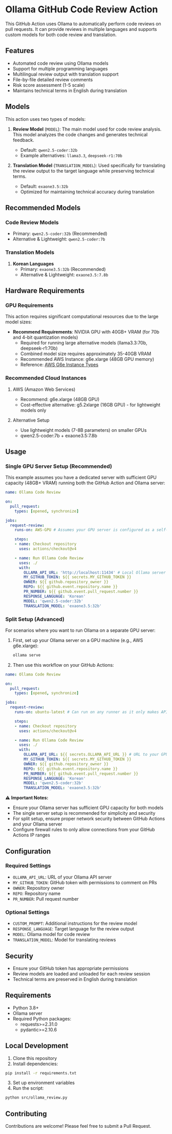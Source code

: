 # Ollama GitHub Code Review Action

This GitHub Action uses Ollama to automatically perform code reviews on pull requests. It can provide reviews in multiple languages and supports custom models for both code review and translation.

## Features

- Automated code review using Ollama models
- Support for multiple programming languages
- Multilingual review output with translation support
- File-by-file detailed review comments
- Risk score assessment (1-5 scale)
- Maintains technical terms in English during translation

## Models

This action uses two types of models:

1. **Review Model** (`MODEL`): The main model used for code review analysis. This model analyzes the code changes and generates technical feedback.
   - Default: `qwen2.5-coder:32b`
   - Example alternatives: `llama3.3`, `deepseek-r1:70b`

2. **Translation Model** (`TRANSLATION_MODEL`): Used specifically for translating the review output to the target language while preserving technical terms.
   - Default: `exaone3.5:32b`
   - Optimized for maintaining technical accuracy during translation

## Recommended Models

### Code Review Models 
- Primary: `qwen2.5-coder:32b` (Recommended)
- Alternative & Lightweight: `qwen2.5-coder:7b`

### Translation Models

1. **Korean Languages**
   - Primary: `exaone3.5:32b` (Recommended)
   - Alternative & Lightweight: `exaone3.5:7.8b`

## Hardware Requirements

### GPU Requirements

This action requires significant computational resources due to the large model sizes:

- **Recommend Requirements**: NVIDIA GPU with 40GB+ VRAM (for 70b and 4-bit quantization models)
  - Required for running large alternative models (llama3.3:70b, deepseek-r1:70b)
  - Combined model size requires approximately 35-40GB VRAM 
  - Recommended AWS Instance: g6e.xlarge (48GB GPU memory)
  - Reference: [AWS G6e Instance Types](https://aws.amazon.com/ko/ec2/instance-types/g6e/)

### Recommended Cloud Instances
1. AWS (Amazon Web Services)
   - Recommend: g6e.xlarge (48GB GPU)
   - Cost-effective alternative: g5.2xlarge (16GB GPU) - for lightweight models only

2. Alternative Setup
   - Use lightweight models (7-8B parameters) on smaller GPUs
   - qwen2.5-coder:7b + exaone3.5:7.8b

## Usage

### Single GPU Server Setup (Recommended)

This example assumes you have a dedicated server with sufficient GPU capacity (48GB+ VRAM) running both the GitHub Action and Ollama server:

```yaml
name: Ollama Code Review

on:
  pull_request:
    types: [opened, synchronize]

jobs:
  request-review:
    runs-on: AWS-GPU # Assumes your GPU server is configured as a self-hosted runner

    steps:
    - name: Checkout repository
      uses: actions/checkout@v4

    - name: Run Ollama Code Review
      uses: ./
      with:
        OLLAMA_API_URL: 'http://localhost:11434' # Local Ollama server
        MY_GITHUB_TOKEN: ${{ secrets.MY_GITHUB_TOKEN }}
        OWNER: ${{ github.repository_owner }}
        REPO: ${{ github.event.repository.name }}
        PR_NUMBER: ${{ github.event.pull_request.number }}
        RESPONSE_LANGUAGE: 'Korean'
        MODEL: 'qwen2.5-coder:32b'
        TRANSLATION_MODEL: 'exaone3.5:32b'
```

### Split Setup (Advanced)

For scenarios where you want to run Ollama on a separate GPU server:

1. First, set up your Ollama server on a GPU machine (e.g., AWS g6e.xlarge):
   ```bash
   ollama serve
   ```

2. Then use this workflow on your GitHub Actions:
```yaml
name: Ollama Code Review

on:
  pull_request:
    types: [opened, synchronize]

jobs:
  request-review:
    runs-on: ubuntu-latest # Can run on any runner as it only makes API calls

    steps:
    - name: Checkout repository
      uses: actions/checkout@v4

    - name: Run Ollama Code Review
      uses: ./
      with:
        OLLAMA_API_URL: ${{ secrets.OLLAMA_API_URL }} # URL to your GPU server
        MY_GITHUB_TOKEN: ${{ secrets.MY_GITHUB_TOKEN }}
        OWNER: ${{ github.repository_owner }}
        REPO: ${{ github.event.repository.name }}
        PR_NUMBER: ${{ github.event.pull_request.number }}
        RESPONSE_LANGUAGE: 'Korean'
        MODEL: 'qwen2.5-coder:32b'
        TRANSLATION_MODEL: 'exaone3.5:32b'
```

⚠️ **Important Notes:**
- Ensure your Ollama server has sufficient GPU capacity for both models
- The single server setup is recommended for simplicity and security
- For split setup, ensure proper network security between GitHub Actions and your Ollama server
- Configure firewall rules to only allow connections from your GitHub Actions IP ranges

## Configuration

### Required Settings

- `OLLAMA_API_URL`: URL of your Ollama API server
- `MY_GITHUB_TOKEN`: GitHub token with permissions to comment on PRs
- `OWNER`: Repository owner
- `REPO`: Repository name
- `PR_NUMBER`: Pull request number

### Optional Settings

- `CUSTOM_PROMPT`: Additional instructions for the review model
- `RESPONSE_LANGUAGE`: Target language for the review output
- `MODEL`: Ollama model for code review
- `TRANSLATION_MODEL`: Model for translating reviews

## Security

- Ensure your GitHub token has appropriate permissions
- Review models are loaded and unloaded for each review session
- Technical terms are preserved in English during translation

## Requirements

- Python 3.8+
- Ollama server
- Required Python packages:
  - requests>=2.31.0
  - pydantic>=2.10.6

## Local Development

1. Clone this repository
2. Install dependencies:
```bash
pip install -r requirements.txt
```
3. Set up environment variables
4. Run the script:
```bash
python src/ollama_review.py
```

## Contributing

Contributions are welcome! Please feel free to submit a Pull Request.
